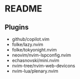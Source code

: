 # README

## Plugins

- github/copilot.vim
- folke/lazy.nvim
- folke/tokyonight.nvim
- neovim/nvim-lspconfig.nvim
- echasnovski/mini.nvim
- nvim-tree/nvim-web-devicons
- nvim-lua/plenary.nvim

